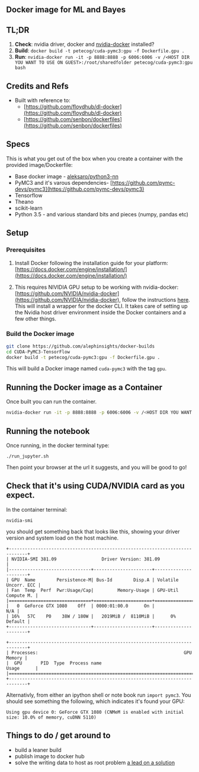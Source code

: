 ## Docker image for ML and Bayes

## TL;DR

1. **Check**: nvidia driver, docker and [nvidia-docker](https://github.com/NVIDIA/nvidia-docker) installed?
1. **Build**: `docker build -t petecog/cuda-pymc3:gpu -f Dockerfile.gpu .`
2. **Run**: 	`nvidia-docker run -it -p 8888:8888 -p 6006:6006 -v /<HOST DIR YOU WANT TO USE ON GUEST>:/root/sharedfolder petecog/cuda-pymc3:gpu bash`

## Credits and Refs
- Built with reference to:
	- [https://github.com/floydhub/dl-docker](https://github.com/floydhub/dl-docker)
	- [https://github.com/senbon/dockerfiles](https://github.com/senbon/dockerfiles)


## Specs
This is what you get out of the box when you create a container with the provided image/Dockerfile:
* Base docker image - [aleksaro/python3-nn](https://hub.docker.com/r/aleksaro/python3-nn/)
* PyMC3 and it's varous dependencies- [https://github.com/pymc-devs/pymc3](https://github.com/pymc-devs/pymc3)
* Tensorflow
* Theano
* scikit-learn
* Python 3.5 - and various standard bits and pieces (numpy, pandas etc)


## Setup
### Prerequisites
1. Install Docker following the installation guide for your platform: [https://docs.docker.com/engine/installation/](https://docs.docker.com/engine/installation/)

2. This requires NIVIDIA GPU setup to be working with nvidia-docker: [https://github.com/NVIDIA/nvidia-docker](https://github.com/NVIDIA/nvidia-docker), follow the instructions [here](https://github.com/NVIDIA/nvidia-docker/wiki/Installation). This will install a wrapper for the docker CLI. It takes care of setting up the Nvidia host driver environment inside the Docker containers and a few other things.

### Build the Docker image

```bash
git clone https://github.com/alephinsights/docker-builds
cd CUDA-PyMC3-TensorFlow
docker build -t petecog/cuda-pymc3:gpu -f Dockerfile.gpu .
```

This will build a Docker image named `cuda-pymc3` with the tag `gpu`.

## Running the Docker image as a Container
Once built you can run the container.

```bash
nvidia-docker run -it -p 8888:8888 -p 6006:6006 -v /<HOST DIR YOU WANT TO USE ON GUEST>:/root/sharedfolder petecog/cuda-pymc3:gpu bash
```

## Running the notebook

Once running, in the docker terminal type:

```
./run_jupyter.sh
```

Then point your browser at the url it suggests, and you will be good to go!

## Check that it's using CUDA/NVIDIA card as you expect.

In the container terminal:

`nvidia-smi`

you should get something back that looks like this, showing your driver version and system load on the host machine.

```
+-----------------------------------------------------------------------------+
| NVIDIA-SMI 381.09                 Driver Version: 381.09                    |
|-------------------------------+----------------------+----------------------+
| GPU  Name        Persistence-M| Bus-Id        Disp.A | Volatile Uncorr. ECC |
| Fan  Temp  Perf  Pwr:Usage/Cap|         Memory-Usage | GPU-Util  Compute M. |
|===============================+======================+======================|
|   0  GeForce GTX 1080    Off  | 0000:01:00.0      On |                  N/A |
| 16%   57C    P0    38W / 180W |   2019MiB /  8110MiB |      0%      Default |
+-------------------------------+----------------------+----------------------+

+-----------------------------------------------------------------------------+
| Processes:                                                       GPU Memory |
|  GPU       PID  Type  Process name                               Usage      |
|=============================================================================|
+-----------------------------------------------------------------------------+
```

Alternativly, from either an ipython shell or note book run `import pymc3`. You should see something the following, which indicates it's found your GPU:


```
Using gpu device 0: GeForce GTX 1080 (CNMeM is enabled with initial size: 10.0% of memory, cuDNN 5110)

```

## Things to do / get around to

 - build a leaner build
 - publish image to docker hub
 - solve the writing data to host as root problem [a lead on a solution](https://denibertovic.com/posts/handling-permissions-with-docker-volumes/)
